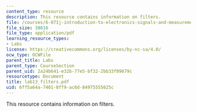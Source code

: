 ```yaml
---
content_type: resource
description: This resource contains information on filters.
file: /courses/6-071j-introduction-to-electronics-signals-and-measurement-spring-2006/6ff5a64a74018ff9ac6d84975555625c_lab13_filters.pdf
file_size: 38816
file_type: application/pdf
learning_resource_types:
- Labs
license: https://creativecommons.org/licenses/by-nc-sa/4.0/
ocw_type: OCWFile
parent_title: Labs
parent_type: CourseSection
parent_uid: 2a24b641-e32b-77e5-bf32-2bb33f09679c
resourcetype: Document
title: lab13_filters.pdf
uid: 6ff5a64a-7401-8ff9-ac6d-84975555625c
---
```

This resource contains information on filters.